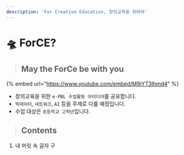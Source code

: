 ```yaml
---
description: 'For Creative Education, 창의교육을 위하여'
---
```


# 🛸 ForCE?

> ## May the ForCe be with you

{% embed url="https://www.youtube.com/embed/M9iYT3lhmd4" %}

* 창의교육을 위한 `e-PBL 수업활동 아이디어`를 공유합니다. 
* `빅데이터`, `네트워크`, `AI` 등을 주제로 다룰 예정입니다. 
* 수업 대상은 `초등학교 고학년`입니다. 

> ## Contents

01. 내 머릿 속 글자 구

